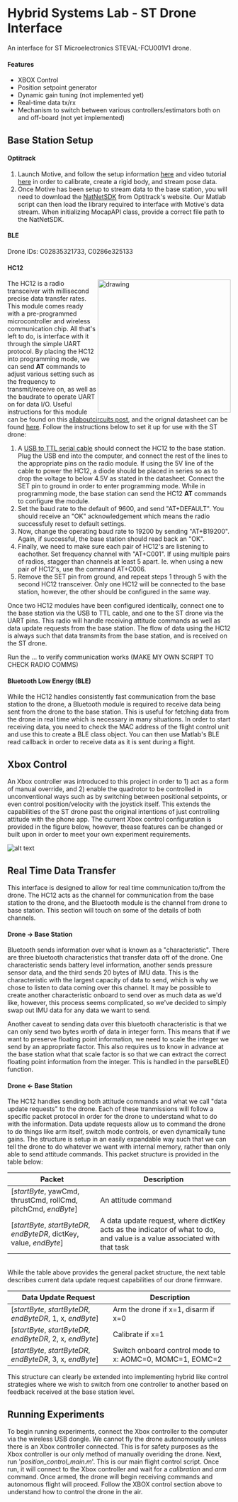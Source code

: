 # Hybrid Systems Lab - ST Drone Interface
An interface for ST Microelectronics STEVAL-FCU001V1 drone.

#### Features
* XBOX Control
* Position setpoint generator
* Dynamic gain tuning (not implemented yet)
* Real-time data tx/rx
* Mechanism to switch between various controllers/estimators both on and off-board (not yet implemented)

## Base Station Setup
#### Optitrack
1) Launch Motive, and follow the setup information [here](https://drive.google.com/file/d/1L1sxEXfT48VfdwTWLkfaXu4BEOR6mXXr/view?usp=share_link) and video tutorial [here](https://drive.google.com/file/d/18uIZ4nmRBpClOAIvb6bXcjtSB3jgUkA6/view) in order to calibrate, create a rigid body, and stream pose data.
3) Once Motive has been setup to stream data to the base station, you will need to download the [NatNetSDK](https://optitrack.com/software/natnet-sdk/) from Optitrack's website. Our Matlab script can then load the library required to interface with Motive's data stream. When initializing MocapAPI class, provide a correct file path to the NatNetSDK. 

#### BLE

Drone IDs: C02835321733, C0286e325133

#### HC12
<img align="right" src="https://imgaz.staticbg.com/thumb/large/oaupload/banggood/images/2B/84/c2010326-344d-4513-98cd-879ea4f7ab16.jpg" alt="drawing" width="300"/><!-- 
![alt text](https://imgaz.staticbg.com/thumb/large/oaupload/banggood/images/2B/84/c2010326-344d-4513-98cd-879ea4f7ab16.jpg) -->


The HC12 is a radio transceiver with millisecond precise data transfer rates. This module comes ready with a pre-programmed microcontroller and wireless communication chip. All that's left to do, is interface with it through the simple UART protocol. By placing the HC12 into programming mode, we can send **AT** commands to adjust various setting such as the frequency to transmit/receive on, as well as the baudrate to operate UART on for data I/O. Useful instructions for this module can be found on this [allaboutcircuits post](https://www.allaboutcircuits.com/projects/understanding-and-implementing-the-hc-12-wireless-transceiver-module/), and the orignal datasheet can be found [here](https://www.smart-prototyping.com/image/data/2020/09/102041%20HC-12%20Wireless%20Transceiver%20Module%20(SI4438,%20433MHz,%201km)/HC-12%20english%20datasheets.pdf). Follow the instructions below to set it up for use with the ST drone:


1) A [USB to TTL serial cable](https://www.amazon.com/HiLetgo-PL2303TA-RS232-Download-Cable/dp/B073R6XJND/ref=sr_1_2_sspa?crid=XXQ2EQ86HMBK&keywords=ttl+usb&qid=1670464205&sprefix=ttl+usb%2Caps%2C197&sr=8-2-spons&psc=1&spLa=ZW5jcnlwdGVkUXVhbGlmaWVyPUEzMEZFTDhOS1FCUkpFJmVuY3J5cHRlZElkPUEwMDc0ODgyMzIzMjdYNTFCVDU5MCZlbmNyeXB0ZWRBZElkPUEwMjkzNjg2MU5ORVJHNlJVUDY5QiZ3aWRnZXROYW1lPXNwX2F0ZiZhY3Rpb249Y2xpY2tSZWRpcmVjdCZkb05vdExvZ0NsaWNrPXRydWU=) should connect the HC12 to the base station. Plug the USB end into the computer, and connect the rest of the lines to the appropriate pins on the radio module. If using the 5V line of the cable to power the HC12, a diode should be placed in series so as to drop the voltage to below 4.5V as stated in the datasheet. Connect the SET pin to ground in order to enter programming mode. While in programming mode, the base station can send the HC12 **AT** commands to configure the module.
2) Set the baud rate to the default of 9600, and send "AT+DEFAULT". You should receive an "OK" acknowledgement which means the radio successfuly reset to default settings.
3) Now, change the operating baud rate to 19200 by sending "AT+B19200". Again, if successful, the base station should read back an "OK".
4) Finally, we need to make sure each pair of HC12's are listening to eachother. Set frequency channel with "AT+C001". If using multiple pairs of radios, stagger than channels at least 5 apart. Ie. when using a new pair of HC12's, use the command AT+C006.
5) Remove the SET pin from ground, and repeat steps 1 through 5 with the second HC12 transceiver. Only one HC12 will be connected to the base station, however, the other should be configured in the same way. 

Once two HC12 modules have been configured identically, connect one to the base station via the USB to TTL cable, and one to the ST drone via the UART pins. This radio will handle receiving attitude commands as well as data update requests from the base station. The flow of data using the HC12 is always such that data transmits from the base station, and is received on the ST drone.

Run the ... to verify communication works (MAKE MY OWN SCRIPT TO CHECK RADIO COMMS)

#### Bluetooth Low Energy (BLE)
While the HC12 handles consistently fast communication from the base station to the drone, a Bluetooth module is required to receive data being sent from the drone to the base station. This is useful for fetching data from the drone in real time which is necessary in many situations. In order to start receiving data, you need to check the MAC address of the flight control unit and use this to create a BLE class object. You can then use Matlab's BLE read callback in order to receive data as it is sent during a flight.


## Xbox Control
An Xbox controller was introduced to this project in order to 1) act as a form of manual override, and 2) enable the quadrotor to be controlled in unconventional ways such as by switching between positional setpoints, or even control position/velocity with the joystick itself. This extends the capabilities of the ST drone past the original intentions of just controlling attitude with the phone app. The current Xbox control configuration is provided in the figure below, however, thease features can be changed or built upon in order to meet your own experiment requirements.

![alt text](https://lh5.googleusercontent.com/ak9S9LqvmSyjND_QmrkH7fyYmUmcYyIqQMQegmAeDIY7XEuUXGje9xpXwXxIrt8zcgc=w2400)

## Real Time Data Transfer
This interface is designed to allow for real time communication to/from the drone. The HC12 acts as the channel for communication from the base station to the drone, and the Bluetooth module is the channel from drone to base station. This section will touch on some of the details of both channels.

#### Drone -> Base Station
Bluetooth sends information over what is known as a "characteristic". There are three bluetooth characteristics that transfer data off of the drone. One characteristic sends battery level information, another sends pressure sensor data, and the third sends 20 bytes of IMU data. This is the characteristic with the largest capacity of data to send, which is why we chose to listen to data coming over this channel. It may be possible to create another characteristic onboard to send over as much data as we'd like, however, this process seems complicated, so we've decided to simply swap out IMU data for any data we want to send.

Another caveat to sending data over this bluetooth characteristic is that we can only send two bytes worth of data in integer form. This means that if we want to preserve floating point information, we need to scale the integer we send by an appropriate factor. This also requires us to know in advance at the base station what that scale factor is so that we can extract the correct floating point information from the integer. This is handled in the parseBLE() function. 

#### Drone <- Base Station
The HC12 handles sending both attitude commands and what we call "data update requests" to the drone. Each of these tranmissions will follow a specific packet protocol in order for the drone to understand what to do with the information. Data update requests allow us to command the drone to do things like arm itself, switch mode controls, or even dynamically tune gains. The structure is setup in an easily expandable way such that we can tell the drone to do whatever we want with internal memory, rather than only able to send attitude commands. This packet structure is provided in the table below:

| Packet  | Description |
| ------------- | ------------- |
| [_startByte_, yawCmd, thrustCmd, rollCmd, pitchCmd, _endByte_]  | An attitude command  |
| [_startByte_, _startByteDR_, _endByteDR_, dictKey, value, _endByte_]  | A data update request, where dictKey acts as the indicator of what to do, and value is a value associated with that task  |

\
While the table above provides the general packet structure, the next table describes  current data update request capabilities of our drone firmware.

| Data Update Request  | Description |
| ------------- | ------------- |
| [_startByte_, _startByteDR_, _endByteDR_, 1, x, _endByte_]  | Arm the drone if x=1, disarm if x=0  |
| [_startByte_, _startByteDR_, _endByteDR_, 2, x, _endByte_]  | Calibrate if x=1  |
| [_startByte_, _startByteDR_, _endByteDR_, 3, x, _endByte_]  | Switch onboard control mode to x: AOMC=0, MOMC=1, EOMC=2  |

This structure can clearly be extended into implementing hybrid like control strategies where we wish to switch from one controller to another based on feedback received at the base station level. 

## Running Experiments
To begin running experiments, connect the Xbox controller to the computer via the wireless USB dongle. We cannot fly the drone autonomously unless there is an Xbox controller connected. This is for safety purposes as the Xbox controller is our only method of manually overiding the drone. Next, run '_position_control_main.m_'. This is our main flight control script. Once run, it will connect to the Xbox controller and wait for a _calibration_ and _arm_ command. Once armed, the drone will begin receiving commands and autonomous flight will proceed. Follow the XBOX control section above to understand how to control the drone in the air.

